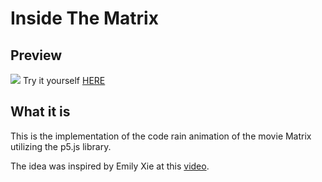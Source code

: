# Inside The Matrix

## Preview
![](Img/preview.gif)
Try it yourself [HERE](https://edmundo-ribeiro.github.io/Inside-The-Matrix/)

## What it is
This is the implementation of the code rain animation of the movie Matrix utilizing the p5.js library.

The idea was inspired by Emily Xie at this [video](https://www.youtube.com/watch?v=S1TQCi9axzg).
